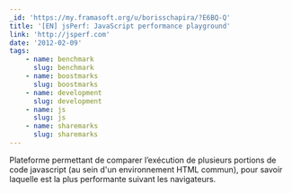 ```yaml
---
_id: 'https://my.framasoft.org/u/borisschapira/?E6BQ-Q'
title: '[EN] jsPerf: JavaScript performance playground'
link: 'http://jsperf.com'
date: '2012-02-09'
tags:
    - name: benchmark
      slug: benchmark
    - name: boostmarks
      slug: boostmarks
    - name: development
      slug: development
    - name: js
      slug: js
    - name: sharemarks
      slug: sharemarks
---
```


<div class="markdown"><p>Plateforme permettant de comparer l’exécution de plusieurs portions de code javascript (au sein d'un environnement HTML commun), pour savoir laquelle est la plus performante suivant les navigateurs.
</p></div>
